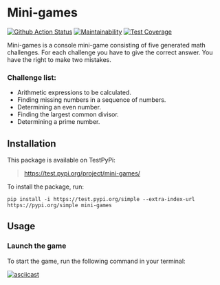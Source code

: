# Mini-games

[![Github Action Status](https://github.com/MichaelFed68/mini-games/actions/workflows/github_actions.yml/badge.svg?branch=main)](https://github.com/MichaelFed68/mini-games/actions)
[![Maintainability](https://api.codeclimate.com/v1/badges/2241b8e2dfb7d0a2197e/maintainability)](https://codeclimate.com/github/MichaelFed68/mini-games/maintainability)
[![Test Coverage](https://api.codeclimate.com/v1/badges/2241b8e2dfb7d0a2197e/test_coverage)](https://codeclimate.com/github/MichaelFed68/mini-games/test_coverage)

Mini-games is a console mini-game consisting of five generated math challenges. For each challenge you have to give the correct answer. You have the right to make two mistakes.

### Challenge list:
- Arithmetic expressions to be calculated.
- Finding missing numbers in a sequence of numbers.
- Determining an even number.
- Finding the largest common divisor.
- Determining a prime number.

## Installation
This package is available on TestPyPi:

> https://test.pypi.org/project/mini-games/

To install the package, run:

    pip install -i https://test.pypi.org/simple --extra-index-url https://pypi.org/simple mini-games

## Usage

### Launch the game
To start the game, run the following command in your terminal:

[![asciicast](https://asciinema.org/a/o6pyR19dri0t7z98x1DVWnmir.svg)](https://asciinema.org/a/o6pyR19dri0t7z98x1DVWnmir)
